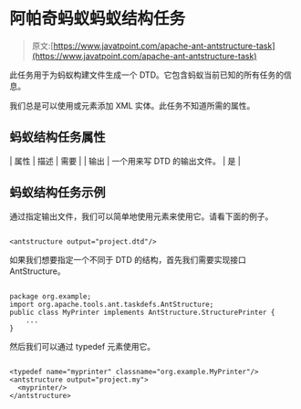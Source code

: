 # 阿帕奇蚂蚁蚂蚁结构任务

> 原文:[https://www.javatpoint.com/apache-ant-antstructure-task](https://www.javatpoint.com/apache-ant-antstructure-task)

此任务用于为蚂蚁构建文件生成一个 DTD。它包含蚂蚁当前已知的所有任务的信息。

我们总是可以使用<taskdef>或<typedef>元素添加 XML 实体。此任务不知道所需的属性。</typedef></taskdef>

## 蚂蚁结构任务属性

| 属性 | 描述 | 需要 |
| 输出 | 一个用来写 DTD 的输出文件。 | 是 |

## 蚂蚁结构任务示例

通过指定输出文件，我们可以简单地使用<antstructure>元素来使用它。请看下面的例子。</antstructure>

```

<antstructure output="project.dtd"/>

```

如果我们想要指定一个不同于 DTD 的结构，首先我们需要实现接口 AntStructure。

```

package org.example;
import org.apache.tools.ant.taskdefs.AntStructure;
public class MyPrinter implements AntStructure.StructurePrinter {
    ...
}

```

然后我们可以通过 typedef 元素使用它。

```

<typedef name="myprinter" classname="org.example.MyPrinter"/>
<antstructure output="project.my">
  <myprinter/>
</antstructure>

```
